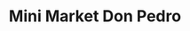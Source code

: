 ---
title: "Mini Market Don Pedro"
url: /santo-domingo/mini-market-don-pedro/
shop: Lebensmittel
---